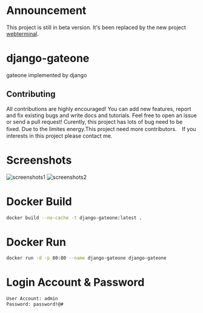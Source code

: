 # Announcement
This project is still in beta version. It's been replaced by the new project [webterminal](https://github.com/jimmy201602/webterminal/).
# django-gateone
gateone implemented by django
## Contributing
All contributions are highly encouraged! You can add new features,
report and fix existing bugs and write docs and tutorials.
Feel free to open an issue or send a pull request!
Curently, this project has lots of bug need to be fixed. Due to the limites energy.This project need more contributors.　If you interests in this project please contact me.
# Screenshots
![screenshots1](./screenshots/screenshots1.png  "screenshots1")
![screenshots2](./screenshots/screenshots2.gif  "screenshots2")
# Docker Build
```sh
docker build --no-cache -t django-gateone:latest .
```
# Docker Run
```sh
docker run -d -p 80:80 --name django-gateone django-gateone
```
# Login Account & Password
```sh
User Account: admin
Password: password!@#
```
